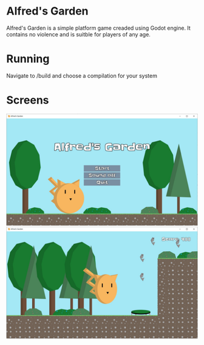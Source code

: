 # Alfred's Garden

Alfred's Garden is a simple platform game creaded using Godot engine. It contains no violence and is suitble for players of any age.

# Running

Navigate to /build and choose a compilation for your system

# Screens

![ScreenShot](/screens/menu.jpg?raw=true "Menu")
![ScreenShot](/screens/game.jpg?raw=true "Game")